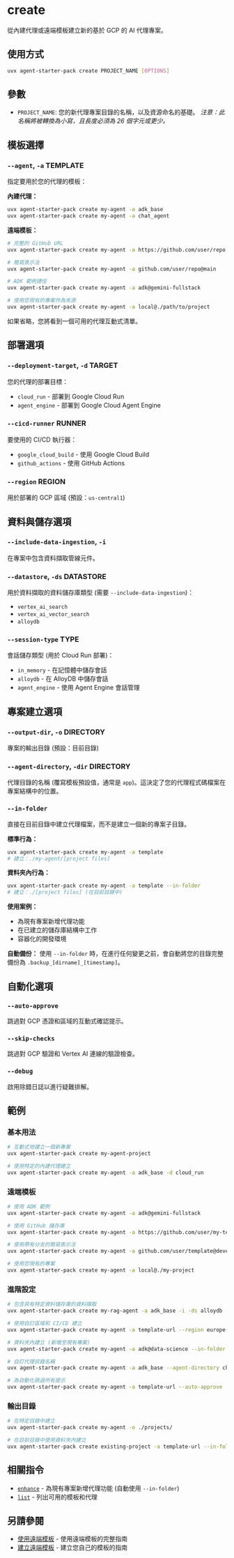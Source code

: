 # create

從內建代理或遠端模板建立新的基於 GCP 的 AI 代理專案。

## 使用方式

```bash
uvx agent-starter-pack create PROJECT_NAME [OPTIONS]
```

## 參數

- `PROJECT_NAME`: 您的新代理專案目錄的名稱，以及資源命名的基礎。
  *注意：此名稱將被轉換為小寫，且長度必須為 26 個字元或更少。*

## 模板選擇

### `--agent`, `-a` TEMPLATE
指定要用於您的代理的模板：

**內建代理：**
```bash
uvx agent-starter-pack create my-agent -a adk_base
uvx agent-starter-pack create my-agent -a chat_agent
```

**遠端模板：**
```bash
# 完整的 GitHub URL
uvx agent-starter-pack create my-agent -a https://github.com/user/repo

# 簡寫表示法
uvx agent-starter-pack create my-agent -a github.com/user/repo@main

# ADK 範例捷徑
uvx agent-starter-pack create my-agent -a adk@gemini-fullstack

# 使用您現有的專案作為來源
uvx agent-starter-pack create my-agent -a local@./path/to/project
```

如果省略，您將看到一個可用的代理互動式清單。

## 部署選項

### `--deployment-target`, `-d` TARGET
您的代理的部署目標：
- `cloud_run` - 部署到 Google Cloud Run
- `agent_engine` - 部署到 Google Cloud Agent Engine

### `--cicd-runner` RUNNER
要使用的 CI/CD 執行器：
- `google_cloud_build` - 使用 Google Cloud Build
- `github_actions` - 使用 GitHub Actions

### `--region` REGION
用於部署的 GCP 區域 (預設：`us-central1`)

## 資料與儲存選項

### `--include-data-ingestion`, `-i`
在專案中包含資料擷取管線元件。

### `--datastore`, `-ds` DATASTORE
用於資料擷取的資料儲存庫類型 (需要 `--include-data-ingestion`)：
- `vertex_ai_search`
- `vertex_ai_vector_search`
- `alloydb`

### `--session-type` TYPE
會話儲存類型 (用於 Cloud Run 部署)：
- `in_memory` - 在記憶體中儲存會話
- `alloydb` - 在 AlloyDB 中儲存會話
- `agent_engine` - 使用 Agent Engine 會話管理

## 專案建立選項

### `--output-dir`, `-o` DIRECTORY
專案的輸出目錄 (預設：目前目錄)

### `--agent-directory`, `-dir` DIRECTORY
代理目錄的名稱 (覆寫模板預設值，通常是 `app`)。這決定了您的代理程式碼檔案在專案結構中的位置。

### `--in-folder`
直接在目前目錄中建立代理檔案，而不是建立一個新的專案子目錄。

**標準行為：**
```bash
uvx agent-starter-pack create my-agent -a template
# 建立：./my-agent/[project files]
```

**資料夾內行為：**
```bash
uvx agent-starter-pack create my-agent -a template --in-folder
# 建立：./[project files] (在目前目錄中)
```

**使用案例：**
- 為現有專案新增代理功能
- 在已建立的儲存庫結構中工作
- 容器化的開發環境

**自動備份：** 使用 `--in-folder` 時，在進行任何變更之前，會自動將您的目錄完整備份為 `.backup_[dirname]_[timestamp]`。

## 自動化選項

### `--auto-approve`
跳過對 GCP 憑證和區域的互動式確認提示。

### `--skip-checks`
跳過對 GCP 驗證和 Vertex AI 連線的驗證檢查。

### `--debug`
啟用除錯日誌以進行疑難排解。

## 範例

### 基本用法

```bash
# 互動式地建立一個新專案
uvx agent-starter-pack create my-agent-project

# 使用特定的內建代理建立
uvx agent-starter-pack create my-agent -a adk_base -d cloud_run
```

### 遠端模板

```bash
# 使用 ADK 範例
uvx agent-starter-pack create my-agent -a adk@gemini-fullstack

# 使用 GitHub 儲存庫
uvx agent-starter-pack create my-agent -a https://github.com/user/my-template

# 使用帶有分支的簡寫表示法
uvx agent-starter-pack create my-agent -a github.com/user/template@develop

# 使用您現有的專案
uvx agent-starter-pack create my-agent -a local@./my-project
```

### 進階設定

```bash
# 包含具有特定資料儲存庫的資料擷取
uvx agent-starter-pack create my-rag-agent -a adk_base -i -ds alloydb -d cloud_run

# 使用自訂區域和 CI/CD 建立
uvx agent-starter-pack create my-agent -a template-url --region europe-west1 --cicd-runner github_actions

# 資料夾內建立 (新增至現有專案)
uvx agent-starter-pack create my-agent -a adk@data-science --in-folder

# 自訂代理目錄名稱
uvx agent-starter-pack create my-agent -a adk_base --agent-directory chatbot

# 為自動化跳過所有提示
uvx agent-starter-pack create my-agent -a template-url --auto-approve --skip-checks
```

### 輸出目錄

```bash
# 在特定目錄中建立
uvx agent-starter-pack create my-agent -o ./projects/

# 在目前目錄中使用資料夾內建立
uvx agent-starter-pack create existing-project -a template-url --in-folder
```

## 相關指令

- [`enhance`](./enhance.md) - 為現有專案新增代理功能 (自動使用 `--in-folder`)
- [`list`](./list.md) - 列出可用的模板和代理

## 另請參閱

- [使用遠端模板](../remote-templates/using-remote-templates.md) - 使用遠端模板的完整指南
- [建立遠端模板](../remote-templates/creating-remote-templates.md) - 建立您自己的模板的指南
